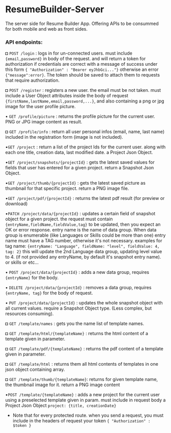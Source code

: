 # ResumeBuilder-Server
The server side for Resume Builder App. Offering APIs to be consummed for both mobile and web as front sides.

### API endpoints:
◘ `POST /login` : logs in for un-connected users. must include `{email,password}` in body of the request. and will return a token for authorization if credentials are correct with a message of success under this form `{
"Authorization" : "Bearer eyJhbGci..."}` otherwise an error `{"message":error}`. The token should be saved to attach them to requests that require authorization.

◘ `POST /register` : registers a new user. the email must be not taken. must include a User Object attributes inside the body of request `{firstName,lastName,email,password,...}`, and also containing a png or jpg image for the user profile picture.

• `GET /profile/picture` : returns the profile picture for the current user. PNG or JPG image content as result.

◘ `GET /profile/info` : return all user personal infos (email, name, last name) included in the registration form (image is not included).

•`GET /project` : return a list of the project Ids for the current user. along with each one title, creation data, last modified date. a Project Json Object. 

•`GET /project/snapshots/{projectId}` : gets the latest saved values for fields that user has entered for a given project. return a Snapshot Json Object.

•`GET /project/thumb/{projectId}` : gets the latest saved picture as thumbnail for that specific project. return a PNG image file.

•`GET /project/pdf/{projectId}` : returns the latest pdf result (for preview or download)

•`PATCH /project/data/{projectId}` : updates a certain field of snapshot object for a given project. the request must contain `{entryName,fieldName,fieldValue,tag}` to be updated, then you expect an OK or error response. 
entry name is the name of data group. When data group is enumerable (like Languages or Skills could be more than one) entry name must have a TAG number, otherwise it's not necessary.
examples for tag name: `{entryName: "Language", fieldName: "level", fieldValue: 4, tag: 2}` this will update the 2nd Language data group, updating level value to 4. (if not provided any entryName, by default it's snapshot entry name).
or skills or etc...  

• `POST /project/data/{projectId}` : adds a new data group, requires `{entryName}` for the body.

• `DELETE /project/data/{projectId}` : removes a data group, requires `{entryName, tag}` for the body of request.

• `PUT /project/data/{projectId}` : updates the whole snapshot object with all current values. require a Snapshot Object type. (Less complex, but resources consuming).

◘ `GET /template/names` :  gets you the name list of template names.

◘ `GET /template/html/{templateName}` : returns the html content of a template given in parameter.

◘ `GET /template/pdf/{templateName}` : returns the pdf content of a template given in parameter.

◘ `GET /template/html` : returns them all html contents of templates in one json object containing array. 

◘ `GET /template/thumb/{templateName}`: returns for given template name, the thumbnail image for it. return a PNG image content

•`POST /template/{templateName}` : adds a new project for the current user using a preselected template given in param. must include in request body a Project Json Object `project: {title, creationDate}`

- Note that for every protected route. when you send a request, you must include in the headers of request your token `{ "Authorization" : $token }` 